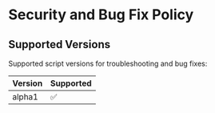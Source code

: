 # Security and Bug Fix Policy

## Supported Versions

Supported script versions for troubleshooting and bug fixes:

| Version | Supported          |
| ------- | ------------------ |
| alpha1  | :white_check_mark: |
